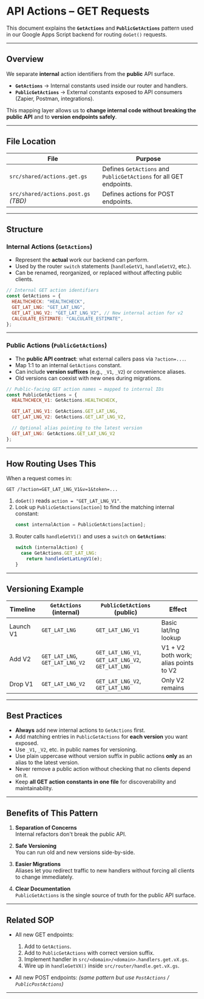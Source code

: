 # API Actions – GET Requests

This document explains the **`GetActions`** and **`PublicGetActions`** pattern used in our Google Apps Script backend for routing `doGet()` requests.

---

## Overview

We separate **internal** action identifiers from the **public** API surface.

- **`GetActions`** → Internal constants used inside our router and handlers.
- **`PublicGetActions`** → External constants exposed to API consumers (Zapier, Postman, integrations).

This mapping layer allows us to **change internal code without breaking the public API** and to **version endpoints safely**.

---

## File Location

| File                                 | Purpose                                          |
|--------------------------------------|--------------------------------------------------|
| `src/shared/actions.get.gs`          | Defines `GetActions` and `PublicGetActions` for all GET endpoints. |
| `src/shared/actions.post.gs` *(TBD)* | Defines actions for POST endpoints.              |

---

## Structure

### Internal Actions (`GetActions`)

- Represent the **actual** work our backend can perform.
- Used by the router `switch` statements (`handleGetV1`, `handleGetV2`, etc.).
- Can be renamed, reorganized, or replaced without affecting public clients.

```js
// Internal GET action identifiers
const GetActions = {
  HEALTHCHECK: "HEALTHCHECK",
  GET_LAT_LNG: "GET_LAT_LNG",
  GET_LAT_LNG_V2: "GET_LAT_LNG_V2", // New internal action for v2
  CALCULATE_ESTIMATE: "CALCULATE_ESTIMATE",
};
```

---

### Public Actions (`PublicGetActions`)

- The **public API contract**: what external callers pass via `?action=...`.
- Map 1:1 to an internal `GetActions` constant.
- Can include **version suffixes** (e.g., `_V1`, `_V2`) or convenience aliases.
- Old versions can coexist with new ones during migrations.

```js
// Public-facing GET action names → mapped to internal IDs
const PublicGetActions = {
  HEALTHCHECK_V1: GetActions.HEALTHCHECK,

  GET_LAT_LNG_V1: GetActions.GET_LAT_LNG,
  GET_LAT_LNG_V2: GetActions.GET_LAT_LNG_V2,

  // Optional alias pointing to the latest version
  GET_LAT_LNG: GetActions.GET_LAT_LNG_V2
};
```

---

## How Routing Uses This

When a request comes in:

```
GET /?action=GET_LAT_LNG_V1&v=1&token=...
```

1. `doGet()` reads `action = "GET_LAT_LNG_V1"`.
2. Look up `PublicGetActions[action]` to find the matching internal constant:
   ```js
   const internalAction = PublicGetActions[action];
   ```
3. Router calls `handleGetV1()` and uses a `switch` on **`GetActions`**:
   ```js
   switch (internalAction) {
     case GetActions.GET_LAT_LNG:
       return handleGetLatLngV1(e);
   }
   ```

---

## Versioning Example

| Timeline | `GetActions` (internal)               | `PublicGetActions` (public)                   | Effect |
|----------|---------------------------------------|------------------------------------------------|--------|
| Launch V1 | `GET_LAT_LNG`                         | `GET_LAT_LNG_V1`                               | Basic lat/lng lookup |
| Add V2   | `GET_LAT_LNG`, `GET_LAT_LNG_V2`        | `GET_LAT_LNG_V1`, `GET_LAT_LNG_V2`, `GET_LAT_LNG` | V1 + V2 both work; alias points to V2 |
| Drop V1  | `GET_LAT_LNG_V2`                       | `GET_LAT_LNG_V2`, `GET_LAT_LNG`                | Only V2 remains |

---

## Best Practices

- **Always** add new internal actions to `GetActions` first.
- Add matching entries in `PublicGetActions` for **each version** you want exposed.
- Use `_V1`, `_V2`, etc. in public names for versioning.
- Use plain uppercase without version suffix in public actions **only** as an alias to the latest version.
- Never remove a public action without checking that no clients depend on it.
- Keep **all GET action constants in one file** for discoverability and maintainability.

---

## Benefits of This Pattern

1. **Separation of Concerns**  
   Internal refactors don't break the public API.

2. **Safe Versioning**  
   You can run old and new versions side-by-side.

3. **Easier Migrations**  
   Aliases let you redirect traffic to new handlers without forcing all clients to change immediately.

4. **Clear Documentation**  
   `PublicGetActions` is the single source of truth for the public API surface.

---

## Related SOP

- All new GET endpoints:
  1. Add to `GetActions`.
  2. Add to `PublicGetActions` with correct version suffix.
  3. Implement handler in `src/<domain>/<domain>.handlers.get.vX.gs`.
  4. Wire up in `handleGetVX()` inside `src/router/handle.get.vX.gs`.

- All new POST endpoints: *(same pattern but use `PostActions` / `PublicPostActions`)*

---
